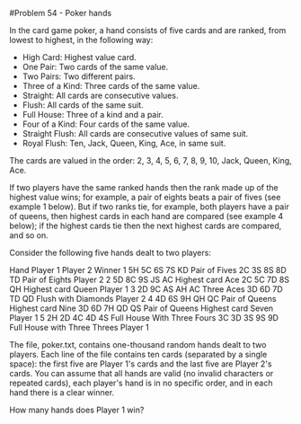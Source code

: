 #Problem 54 - Poker hands

In the card game poker, a hand consists of five cards and are ranked, from lowest to highest, in the following way:

* High Card: Highest value card.
* One Pair: Two cards of the same value.
* Two Pairs: Two different pairs.
* Three of a Kind: Three cards of the same value.
* Straight: All cards are consecutive values.
* Flush: All cards of the same suit.
* Full House: Three of a kind and a pair.
* Four of a Kind: Four cards of the same value.
* Straight Flush: All cards are consecutive values of same suit.
* Royal Flush: Ten, Jack, Queen, King, Ace, in same suit.

The cards are valued in the order:
2, 3, 4, 5, 6, 7, 8, 9, 10, Jack, Queen, King, Ace.

If two players have the same ranked hands then the rank made up of the highest value wins; for example, a pair of eights beats a pair of fives (see example 1 below). But if two ranks tie, for example, both players have a pair of queens, then highest cards in each hand are compared (see example 4 below); if the highest cards tie then the next highest cards are compared, and so on.

Consider the following five hands dealt to two players:

Hand    Player 1    Player 2    Winner
1   5H 5C 6S 7S KD
Pair of Fives
  2C 3S 8S 8D TD
Pair of Eights
  Player 2
2   5D 8C 9S JS AC
Highest card Ace
  2C 5C 7D 8S QH
Highest card Queen
  Player 1
3   2D 9C AS AH AC
Three Aces
  3D 6D 7D TD QD
Flush with Diamonds
  Player 2
4   4D 6S 9H QH QC
Pair of Queens
Highest card Nine
  3D 6D 7H QD QS
Pair of Queens
Highest card Seven
  Player 1
5   2H 2D 4C 4D 4S
Full House
With Three Fours
  3C 3D 3S 9S 9D
Full House
with Three Threes
  Player 1

The file, poker.txt, contains one-thousand random hands dealt to two players. Each line of the file contains ten cards (separated by a single space): the first five are Player 1's cards and the last five are Player 2's cards. You can assume that all hands are valid (no invalid characters or repeated cards), each player's hand is in no specific order, and in each hand there is a clear winner.

How many hands does Player 1 win?
